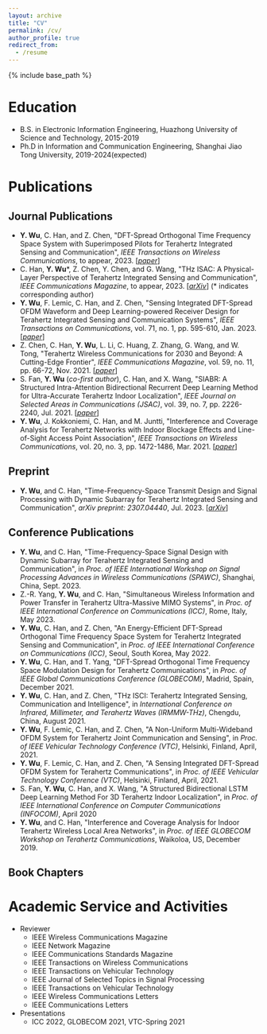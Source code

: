```yaml
---
layout: archive
title: "CV"
permalink: /cv/
author_profile: true
redirect_from:
  - /resume
---
```


{% include base_path %}

Education
======
* B.S. in Electronic Information Engineering, Huazhong University of Science and Technology, 2015-2019
* Ph.D in Information and Communication Engineering, Shanghai Jiao Tong University, 2019-2024(expected)
  
<!-- Skills
======
* Skill 1
* Skill 2
  * Sub-skill 2.1
  * Sub-skill 2.2
  * Sub-skill 2.3
* Skill 3 -->

<!-- Publications
======
  <ul>{% for post in site.publications %}
    {% include archive-single-cv.html %}
  {% endfor %}</ul> -->

Publications
======
## Journal Publications
- **Y. Wu**, C. Han, and Z. Chen, "DFT-Spread Orthogonal Time Frequency Space System with Superimposed Pilots for Terahertz Integrated Sensing and Communication", *IEEE Transactions on Wireless Communications*, to appear, 2023. [[*paper*](https://ieeexplore.ieee.org/document/10061469)]
- C. Han, **Y. Wu**\*, Z. Chen, Y. Chen, and G. Wang, "THz ISAC: A Physical-Layer Perspective of Terahertz Integrated Sensing and Communication", *IEEE Communications Magazine*, to appear, 2023. [[*arXiv*](https://arxiv.org/pdf/2209.03145.pdf)] (\* indicates corresponding author)
- **Y. Wu**, F. Lemic, C. Han, and Z. Chen, "Sensing Integrated DFT-Spread OFDM Waveform and Deep Learning-powered Receiver Design for Terahertz Integrated Sensing and Communication Systems", *IEEE Transactions on Communications*, vol. 71, no. 1, pp. 595-610, Jan. 2023. [[*paper*](https://ieeexplore.ieee.org/document/9967989)]
- Z. Chen, C. Han, **Y. Wu**, L. Li, C. Huang, Z. Zhang, G. Wang, and W. Tong, "Terahertz Wireless Communications for 2030 and Beyond: A Cutting-Edge Frontier", *IEEE Communications Magazine*, vol. 59, no. 11, pp. 66-72, Nov. 2021. [[*paper*](https://ieeexplore.ieee.org/document/9665432)]
- S. Fan, **Y. Wu** (*co-first author*), C. Han, and X. Wang, "SIABR: A Structured Intra-Attention Bidirectional Recurrent Deep Learning Method for Ultra-Accurate Terahertz Indoor Localization", *IEEE Journal on Selected Areas in Communications (JSAC)*, vol. 39, no. 7, pp. 2226-2240, Jul. 2021. [[*paper*](https://ieeexplore.ieee.org/document/9427239/)]
- **Y. Wu**, J. Kokkoniemi, C. Han, and M. Juntti, "Interference and Coverage Analysis for Terahertz Networks with Indoor Blockage Effects and Line-of-Sight Access Point Association", *IEEE Transactions on Wireless Communications*, vol. 20, no. 3, pp. 1472-1486, Mar. 2021. [[*paper*](https://ieeexplore.ieee.org/document/9247469)]

## Preprint
- **Y. Wu**, and C. Han, "Time-Frequency-Space Transmit Design and Signal Processing with Dynamic Subarray for Terahertz Integrated Sensing and Communication", *arXiv preprint: 2307.04440*, Jul. 2023. [[*arXiv*](https://arxiv.org/pdf/2307.04440.pdf)]

## Conference Publications
- **Y. Wu**, and C. Han, "Time-Frequency-Space Signal Design with Dynamic Subarray for Terahertz Integrated Sensing and Communication", in *Proc. of IEEE International Workshop on Signal Processing Advances in Wireless Communications (SPAWC)*, Shanghai, China, Sept. 2023.
- Z.-R. Yang, **Y. Wu**, and C. Han, "Simultaneous Wireless Information and Power Transfer in Terahertz Ultra-Massive MIMO Systems", in *Proc. of IEEE International Conference on Communications (ICC)*, Rome, Italy, May 2023.
- **Y. Wu**, C. Han, and Z. Chen, "An Energy-Efficient DFT-Spread Orthogonal Time Frequency Space System for Terahertz Integrated Sensing and Communication", in *Proc. of IEEE International Conference on Communications (ICC)*, Seoul, South Korea, May 2022.
- **Y. Wu**, C. Han, and T. Yang, "DFT-Spread Orthogonal Time Frequency Space Modulation Design for Terahertz Communications", in *Proc. of IEEE Global Communications Conference (GLOBECOM)*, Madrid, Spain, December 2021.
- **Y. Wu**, C. Han, and Z. Chen, "THz ISCI: Terahertz Integrated Sensing, Communication and Intelligence", in *International Conference on Infrared, Millimeter, and Terahertz Waves (IRMMW-THz)*, Chengdu, China, August 2021.
- **Y. Wu**, F. Lemic, C. Han, and Z. Chen, "A Non-Uniform Multi-Wideband OFDM System for Terahertz Joint Communication and Sensing", in *Proc. of IEEE Vehicular Technology Conference (VTC)*, Helsinki, Finland, April, 2021.
- **Y. Wu**, F. Lemic, C. Han, and Z. Chen, "A Sensing Integrated DFT-Spread OFDM System for Terahertz Communications", in *Proc. of IEEE Vehicular Technology Conference (VTC)*, Helsinki, Finland, April, 2021.
- S. Fan, **Y. Wu**, C. Han, and X. Wang, "A Structured Bidirectional LSTM Deep Learning Method For 3D Terahertz Indoor Localization", in *Proc. of IEEE International Conference on Computer Communications (INFOCOM)*, April 2020
- **Y. Wu**, and C. Han, "Interference and Coverage Analysis for Indoor Terahertz Wireless Local Area Networks", in *Proc. of IEEE GLOBECOM Workshop on Terahertz Communications*, Waikoloa, US, December 2019.

## Book Chapters
  
<!-- Talks
======
  <ul>{% for post in site.talks %}
    {% include archive-single-talk-cv.html %}
  {% endfor %}</ul> -->
  
<!-- Teaching
======
  <ul>{% for post in site.teaching %}
    {% include archive-single-cv.html %}
  {% endfor %}</ul> -->
  
Academic Service and Activities
======
* Reviewer
  * IEEE Wireless Communications Magazine
  * IEEE Network Magazine
  * IEEE Communications Standards Magazine
  * IEEE Transactions on Wireless Communications
  * IEEE Transactions on Vehicular Technology
  * IEEE Journal of Selected Topics in Signal Processing
  * IEEE Transactions on Vehicular Technology
  * IEEE Wireless Communications Letters
  * IEEE Communications Letters
* Presentations
  * ICC 2022, GLOBECOM 2021, VTC-Spring 2021
